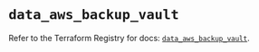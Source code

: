 # `data_aws_backup_vault`

Refer to the Terraform Registry for docs: [`data_aws_backup_vault`](https://registry.terraform.io/providers/hashicorp/aws/6.11.0/docs/data-sources/backup_vault).
